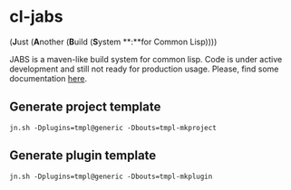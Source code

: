 # cl-jabs
(**J**ust (**A**nother (**B**uild (**S**ystem **:**for Common Lisp))))

JABS is a maven-like build system for common lisp. Code is under active development and still not ready for production usage. Please, find some documentation [here](doc/index.md).

## Generate project template

```jn.sh -Dplugins=tmpl@generic -Dbouts=tmpl-mkproject```

## Generate plugin template

```jn.sh -Dplugins=tmpl@generic -Dbouts=tmpl-mkplugin```
